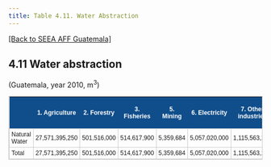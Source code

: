 ```yaml
---
title: Table 4.11. Water Abstraction
---
```


[[Back to SEEA AFF Guatemala]](/seea-aff/)


## 4.11 Water abstraction

(Guatemala, year 2010, m<sup>3</sup>)


<style type="text/css">
	table.tableizer-table {
	border: 1px solid #CCC; font-family: Arial, Helvetica, sans-serif;
	font-size: 12px;
} 
.tableizer-table td {
	padding: 4px;
	margin: 3px;
	border: 1px solid #ccc;
}
.tableizer-table th {
	background-color: #104E8B; 
	color: #FFF;
	font-weight: bold;
}
</style><table class="tableizer-table">
<tr class="tableizer-firstrow"><th></th><th>1. Agriculture</th><th>2. Forestry</th><th>3. Fisheries</th><th>5. Mining</th><th>6. Electricity</th><th>7. Other industries</th><th>8. Household final consuption</th><th>Total</th></tr>
 <tr><td>Natural Water</td><td>27,571,395,250</td><td>501,516,000</td><td>514,617,900</td><td>5,359,684</td><td>5,057,020,000</td><td>1,115,563,108</td><td>373,931,000</td><td>35,139,402,942</td></tr>
 <tr><td>Total</td><td>27,571,395,250</td><td>501,516,000</td><td>514,617,900</td><td>5,359,684</td><td>5,057,020,000</td><td>1,115,563,108</td><td>373,931,000</td><td>35,139,402,942</td></tr>
</table>







